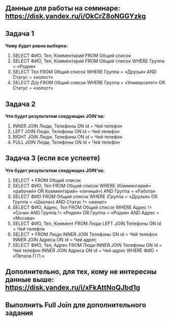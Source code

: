 ## Данные для работы на семинаре: https://disk.yandex.ru/i/OkCrZ8oNGGYzkg



## Задача 1
**Чему будет равна выборка:**

1. SELECT ФИО, Тел, Комментарий FROM Общий список
2. SELECT ФИО, Тел, Комментарий FROM Общий список WHERE 
Группа = «Родня»
3. SELECT Тел FROM Общий список WHERE Группа = «Друзья» 
AND Статус = «холост»
4. SELECT Д/р FROM Общий список WHERE Группа = «Университет» 
OR Статус = «холост»


## Задача 2

**Что будет результатом следующих JOIN’ов:**

1. INNER JOIN Люди, Телефоны ON id = Чей телефон
2. LEFT JOIN Люди, Телефоны ON id = Чей телефон
3. RIGHT JOIN Люди, Телефоны ON id = Чей телефон
4. FULL JOIN Люди, Телефоны ON id = Чей телефон



## Задача 3 (если все успеете)


**Что будет результатом следующих JOIN’ов:**


1. SELECT * FROM Общий список
2. SELECT ФИО, Тел FROM Общий список WHERE (Комментарий= «рабочий» OR Комментарий= «личный») AND Группа = «Работа»
3. SELECT ФИО FROM Общий список WHERE (Группа = «Друзья» OR Группа = «Школа») AND Статус != «женат»
4. SELECT ФИО, Адрес, Тел FROM Общий список WHERE Адрес != «Сочи» AND Группа != «Родня» OR Группа = «Родня» AND Адрес = «Москва»
5. SELECT ФИО, Тел, Коммент FROM Люди LEFT JOIN Телефоны ON id = Чей телефон
6. SELECT * FROM Люди INNER JOIN Телефоны ON id = Чей телефон INNER JOIN Адреса ON id = Чей адрес
7. SELECT ФИО, Тел, Адрес FROM Люди INNER JOIN Телефоны ON id = Чей телефон INNER JOIN Адреса ON id = Чей адрес WHERE ФИО = «Петров П.П.»



## Дополнительно, для тех, кому не интересны данные выше: https://disk.yandex.ru/i/xFkAttNoQJbd1g

## Выполнить Full Join для дополнительного задания
